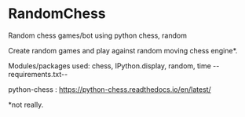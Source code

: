 # RandomChess
Random chess games/bot using python chess, random

Create random games and play against random moving chess engine*.

Modules/packages used: chess, IPython.display, random, time --requirements.txt--

python-chess : https://python-chess.readthedocs.io/en/latest/














*not really.
